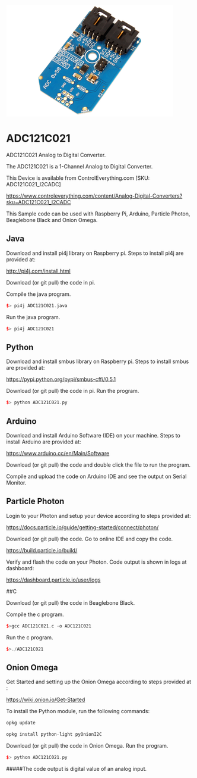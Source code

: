 [![ADC121C021](ADC121C021_I2CADC.png)](https://www.controleverything.com/content/Analog-Digital-Converters?sku=ADC121C021_I2CADC)
# ADC121C021
ADC121C021 Analog to Digital Converter.

The ADC121C021 is a 1-Channel Analog to Digital Converter.

This Device is available from ControlEverything.com [SKU: ADC121C021_I2CADC]

https://www.controleverything.com/content/Analog-Digital-Converters?sku=ADC121C021_I2CADC

This Sample code can be used with Raspberry Pi, Arduino, Particle Photon, Beaglebone Black and Onion Omega.

## Java
Download and install pi4j library on Raspberry pi. Steps to install pi4j are provided at:

http://pi4j.com/install.html

Download (or git pull) the code in pi.

Compile the java program.
```cpp
$> pi4j ADC121C021.java
```

Run the java program.
```cpp
$> pi4j ADC121C021
```

## Python
Download and install smbus library on Raspberry pi. Steps to install smbus are provided at:

https://pypi.python.org/pypi/smbus-cffi/0.5.1

Download (or git pull) the code in pi. Run the program.

```cpp
$> python ADC121C021.py
```

## Arduino
Download and install Arduino Software (IDE) on your machine. Steps to install Arduino are provided at:

https://www.arduino.cc/en/Main/Software

Download (or git pull) the code and double click the file to run the program.

Compile and upload the code on Arduino IDE and see the output on Serial Monitor.


## Particle Photon

Login to your Photon and setup your device according to steps provided at:

https://docs.particle.io/guide/getting-started/connect/photon/

Download (or git pull) the code. Go to online IDE and copy the code.

https://build.particle.io/build/

Verify and flash the code on your Photon. Code output is shown in logs at dashboard:

https://dashboard.particle.io/user/logs


##C

Download (or git pull) the code in Beaglebone Black.

Compile the c program.
```cpp
$>gcc ADC121C021.c -o ADC121C021
```
Run the c program.
```cpp
$>./ADC121C021
```

## Onion Omega

Get Started and setting up the Onion Omega according to steps provided at :

https://wiki.onion.io/Get-Started

To install the Python module, run the following commands:
```cpp
opkg update
```
```cpp
opkg install python-light pyOnionI2C
```

Download (or git pull) the code in Onion Omega. Run the program.

```cpp
$> python ADC121C021.py
```

#####The code output is digital value of an analog input.
